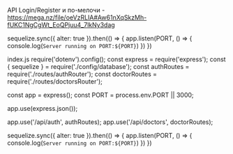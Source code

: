 API Login/Register и по-мелочи - https://mega.nz/file/oeVzRLIA#Aw61nXqSkzMh-fUKC1NgCgWt_EoQPjuu4_7lkNy3dag


sequelize.sync({ alter: true }).then(() => {
    app.listen(PORT, () => {
        console.log(`Server running on PORT:${PORT}`)
    })
})

index.js
require('dotenv').config();
const express = require('express');
const { sequelize } = require('./config/database');
const authRoutes = require('./routes/authRouter');
const doctorRoutes = require('./routes/doctorsRouter');

const app = express();
const PORT = process.env.PORT || 3000;

app.use(express.json());

app.use('/api/auth', authRoutes);
app.use('/api/doctors', doctorRoutes);


sequelize.sync({ alter: true }).then(() => {
    app.listen(PORT, () => {
        console.log(`Server running on PORT:${PORT}`)
    })
})
